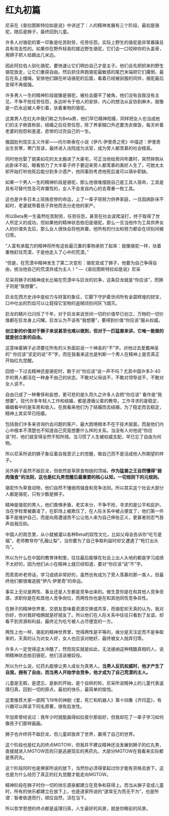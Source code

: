# 红丸初篇

尼采在《查拉图斯特拉如是说》中讲述了：人的精神发展有三个阶段，最初是骆驼，随后是狮子，最终回到儿童。

许多人对骆驼的第一印象是吃苦耐劳，任劳任怨。实际上野生的骆驼是非常暴躁且具有攻击性的。如果你在野外轻易的接近野生骆驼，它们会一口咬碎你的头盖骨，用蹄子把人给踢出几米远。

因此阿拉伯人驯化骆驼，要快速让它们明白自己才是主子。他们会先把抓来的野生骆驼放走，让它们重获自由。然后抓住奔跑骆驼最敏感的尾巴末端把它们撂倒，最后在系上缰绳，安排他们跟在听话骆驼的后面，看着已经被驯服的同伴，骆驼最后变得不再倔强。

许多男人一生的精神阶段就像是骆驼，被社会磨平了棱角，他们没有自我没有主见，不争不抢任劳任怨，永远听令于他人的安排，内心的想法从妥协到麻木，就像是一匹永远被人牵引着，驮着重物的骆驼。

这类男人在红丸中我们称之为Beta男，他们早已精神阳痿，同样把女人也当成他们的主子俯首称臣，结婚之后任劳任怨，除了养家糊口外还要洗衣做饭，每天听着老婆的抱怨和差遣，悲惨的过完自己的一生。

俄国批判现实主义作家——托尔斯泰在小说《伊凡·伊里奇之死》中描述：伊里奇出生贫寒，寒门苦读，最终进入法院成为法官，成为旁人都羡慕的社会精英。

同时他也娶了貌美如花的太太搬进了大豪宅，可正当他给房间布置时，突然摔倒从此卧床不起，眼看努力了大半辈子终于要迎来旁人都羡慕的美好人生了。可她太太却开始打听他死后能分到多少遗产，他同事则考虑他死后谁可以填补职缺。

如果一个男人一生的精神阶段是骆驼，那么他很难摆脱自己是工具人宿命，工具是具有可替代性及可弃置性的，女人不会发自内心的去尊重一枚工具。

这也是许多日本上班族悲惨的命运，上了一辈子班努力供养家庭，一旦因病卧床不起时，老婆就带着孩子弃他而去分走他的家产。

所以Beta男一生虽然吃苦耐劳，任劳任怨，甚至在社会波爬滚打，终于取得了世人所定义的成功，但如果他的精神状态依旧是骆驼，那么一旦当他作为工具供养女人的价值失去后，那么女人很快会将他弃置，他所有的付出和努力都会在顷刻间被归零。

“人富有承载力的精神将所有这些最沉重的事物承担了起来：就像骆驼一样，驮着重物赶往荒漠，于是他走入了心中的荒漠。”

“但是，在荒漠中精神发生了第二次变形：骆驼变成了狮子，他要为自己争得自由，统治他自己的荒漠并成为主人！” —《查拉图斯特拉如是说》尼采

尼采将狮子的精神成长比喻在荒漠中与巨龙的抗争，这条巨龙就是“你应该”，而狮子则是“我想要”。

巨龙在西方史诗中是权力与财富的象征，它脚下守护着世间所有金碧辉煌的财宝，口中吐出的烈焰可以让窥探它宝物的盗贼顷刻间灰飞烟灭。

巨龙的鳞片已闪烁了千年，对于巨龙来说世间一切的价值早已创立，万物的一切价值都在巨龙身上闪耀。巨龙认为不该有“我想要”，要得到价值“你应该”服从权威。

**创立新的价值对于狮子来说甚至也难以做到，但对于一匹猛兽来讲，它唯一能做的就是创立新的自由。**

这意味着狮子必须要在所有的义务面前说一个神圣的“不”字。对他过去爱戴神圣的“ 你应该”坚定的说“不”字。而在我看来这也是判断一个男人在精神上是否真正开始红丸觉醒。

回想一下过去精神还是骆驼时，敢于对“你应该”说一声不吗？尤其中国许多3-40岁的男人都活在一种身不由己的状态，不敢对父母说不，不敢对领导说不，不敢对女人说不。

自由已成了一种奢侈和妄想，更可悲的是久而久之许多人会把“你应该” 看作是“我想要”。现代许多年轻人工作和结婚，都是遵循父辈的教导。工作寻求的是稳定，婚姻看中的是车房和收入。在我看来他们为了结婚而去结婚，为了稳定而去稳定，精神上其实早已阳痿。

包括我们许多来咨询约会问题的客户，最大困境根本不在于技术层面，而是他们内心中根本不清楚也不知道自己究竟想要什么样的关系。当没有人对他说“你应该”时，他们就变得全然不知所措。当习惯了人生被权威支配，早已忘了自由为何物。

所以尼采所说的狮子象征着自我意识上的觉醒，做自己而不是活成他人所期望的样子。

另外狮子虽然不敌巨龙，但依然是草原食物链的顶端，**作为猛兽之王自然懂得“弱肉强食”的法则，这也是红丸男觉醒后最重要的核心认知，一切规则下的元规则。**

骆驼作为草食动物，他们自然不懂弱肉强食和竞争法则。所以其实这个社会大部分人都是骆驼，只有少数是狮子。

精神是骆驼的男人，他们畏惧矛盾，老实本分，不争不抢，寻求的是公平和庇护。当在学校里被霸凌了，在职场上被欺压了，在人际关系中被占便宜了，他们第一件事不是维护自己，而是向周遭谴责不公让他人来为自己伸张正义，更甚者则忍气吞声自我压抑。

中国人的观念里，从小就被灌以各种Beta的奴性文化，比如父母会告诉你“吃亏是福”，老师教导你“孔融让梨”，当你要为了自己争取利益时却又遭遇了“枪打出头鸟”。

所以为什么在中国的教育体制里，往往最后能够在社会上出人头地的都是学习成绩不太好的，因为他们从小在精神上就已经知道，要对“你应该”说“不”字。

而乖乖听老师话，学习成绩非常好的，虽然也有成为了旁人羡慕的那一类人，但最终他们都很难逃脱“伊凡·伊里奇”的命运。

事实上无论是两性、事业还是人生都是竞争出来的。做生意你是在和其他人竞争资源，求职你是在和其他人竞争岗位，而两性你也是在和其他同性竞争异性。

在狮子的精神世界里，交朋友意味着资源交换或共享，而骆驼却天真的认为，我对你好，你对我好咱俩就是好朋友了。所以他们在人际关系中往往只看到了友谊，却看不到资源和利益，最终沦为吃亏被人占尽便宜的一方。

两性上也一样，骆驼的精神世界里，觉得两性是平等的，缘分是天注定而不是争取来的，天真的认为对女人好，女人也应该对她好，最终被女人抛弃归零。

许多人一定觉得这太冷酷了，然而现实就是如此，无法接纳这种残酷真相的人，说明精神状态依旧骆驼，他们活该被奴役。

所以为什么说，红药丸能够让男人成长为真男人。**当男人反抗权威时，他才产生了自我，拥有了自由，而当男人开始学会竞争，他才成为了自己荒漠的主人。**

儿童是无暇，是遗忘，是新的开始，是个自转的轮，尼采所说精神上的儿童代表返璞归真，回到一切的原点，最初的快乐，最简单的愉悦。

这里推荐大家一部网飞19年的神剧《爱，死亡和机器人》第十四集《齐玛蓝》，有兴趣可以拜读下同名原著，很有启发性。

毕加索曾经说过：我年少时就能画得如拉斐尔那般好，但我却花了一辈子学习如何像孩子们那样画画。

狮子也许终将不敌巨龙，但儿童却放弃了世界，赢得了自己的世界。

这个阶段也是红丸的终点MGTOW，但我并不建议精神还没发展到狮子的红丸男，直接就进入MGTOW否则只是逃避现实的黑药丸，大部分MGTOW在我看来实际都是黑药丸。

这个阶段同时也是佛家所说的放下，当然你必须得拿起过你才能有资格去放下，这也是为什么经历了真正的红丸觉醒才能走向MGTOW。

精神阶段在狮子时你一切的快乐源泉都建立在竞争和获得上。而当从狮子变成儿童时，所有的快乐都建立在放下上，也是道家所说的“道常无为而无不为”，也是所谓：智者依道而行，顺应自然，活在当下。

所以哲学思想的终点都是返璞归真，人生最好的风景，就是你眼前的风景。
